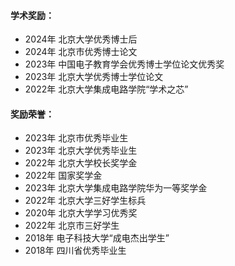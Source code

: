 #### 学术奖励：
- 2024年 北京大学优秀博士后
- 2024年 北京市优秀博士论文
- 2023年 中国电子教育学会优秀博士学位论文优秀奖
- 2023年 北京大学优秀博士学位论文
- 2022年 北京大学集成电路学院“学术之芯”

#### 奖励荣誉：
- 2023年 北京市优秀毕业生
- 2023年 北京大学优秀毕业生
- 2022年 北京大学校长奖学金
- 2022年 国家奖学金
- 2023年 北京大学集成电路学院华为一等奖学金
- 2022年 北京大学三好学生标兵
- 2020年 北京大学学习优秀奖
- 2022年 北京市三好学生
- 2018年 电子科技大学“成电杰出学生”
- 2018年 四川省优秀毕业生